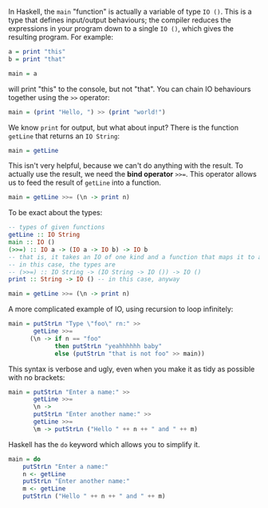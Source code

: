 In Haskell, the `main` "function" is actually a variable of type `IO ()`. This is a type that defines input/output behaviours; the compiler reduces the expressions in your program down to a single `IO ()`, which gives the resulting program.
For example:
```haskell
a = print "this"
b = print "that"

main = a
```
will print "this" to the console, but not "that".
You can chain IO behaviours together using the `>>` operator:
```haskell
main = (print "Hello, ") >> (print "world!")
```

We know `print` for output, but what about input? There is the function `getLine` that returns an `IO String`:
```haskell
main = getLine
```
This isn't very helpful, because we can't do anything with the result.
To actually use the result, we need the **bind operator** `>>=`. This operator allows us to feed the result of `getLine` into a function.
```haskell
main = getLine >>= (\n -> print n)
```
To be exact about the types:
```haskell
-- types of given functions
getLine :: IO String
main :: IO ()
(>>=) :: IO a -> (IO a -> IO b) -> IO b
-- that is, it takes an IO of one kind and a function that maps it to another, then returns the mapped value
-- in this case, the types are
-- (>>=) :: IO String -> (IO String -> IO ()) -> IO ()
print :: String -> IO () -- in this case, anyway

main = getLine >>= (\n -> print n)
```
A more complicated example of IO, using recursion to loop infinitely:
```haskell
main = putStrLn "Type \"foo\" rn:" >>
       getLine >>=
      (\n -> if n == "foo"
             then putStrLn "yeahhhhhh baby"
             else (putStrLn "that is not foo" >> main))
```
This syntax is verbose and ugly, even when you make it as tidy as possible with no brackets:
```haskell
main = putStrLn "Enter a name:" >>
       getLine >>=
       \n -> 
       putStrLn "Enter another name:" >>
       getLine >>=
       \m -> putStrLn ("Hello " ++ n ++ " and " ++ m)
```
Haskell has the `do` keyword which allows you to simplify it.
```haskell
main = do
    putStrLn "Enter a name:"
    n <- getLine
    putStrLn "Enter another name:"
    m <- getLine
    putStrLn ("Hello " ++ n ++ " and " ++ m)
```
